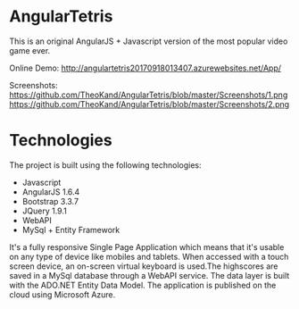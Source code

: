 # AngularTetris 

This is an original AngularJS + Javascript version of the most popular video game ever. 

Online Demo:
http://angulartetris20170918013407.azurewebsites.net/App/

Screenshots:
https://github.com/TheoKand/AngularTetris/blob/master/Screenshots/1.png
https://github.com/TheoKand/AngularTetris/blob/master/Screenshots/2.png

# Technologies
The project is built using the following technologies:

- Javascript
- AngularJS 1.6.4
- Bootstrap 3.3.7
- JQuery 1.9.1
- WebAPI
- MySql + Entity Framework

It's a fully responsive Single Page Application which means that it's usable on any type of device like mobiles and tablets. When accessed with a touch screen device, an on-screen virtual keyboard is used.The highscores are saved in a MySql database through a WebAPI service. The data layer is built with the ADO.NET Entity Data Model. The application is published on the cloud using Microsoft Azure.


